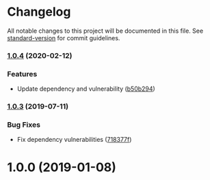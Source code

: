# Changelog

All notable changes to this project will be documented in this file. See [standard-version](https://github.com/conventional-changelog/standard-version) for commit guidelines.

### [1.0.4](https://github.com/zeemyself/react-native-powermanager/compare/v1.0.3...v1.0.4) (2020-02-12)


### Features

* Update dependency and vulnerability ([b50b294](https://github.com/zeemyself/react-native-powermanager/commit/b50b29420520f8c1fea43d3ff215968b31f05892))

### [1.0.3](https://github.com/zeemyself/react-native-powermanager/compare/v1.0.1...v1.0.3) (2019-07-11)


### Bug Fixes

* Fix dependency vulnerabilities ([718377f](https://github.com/zeemyself/react-native-powermanager/commit/718377f))



<a name="1.0.0"></a>
# 1.0.0 (2019-01-08)
